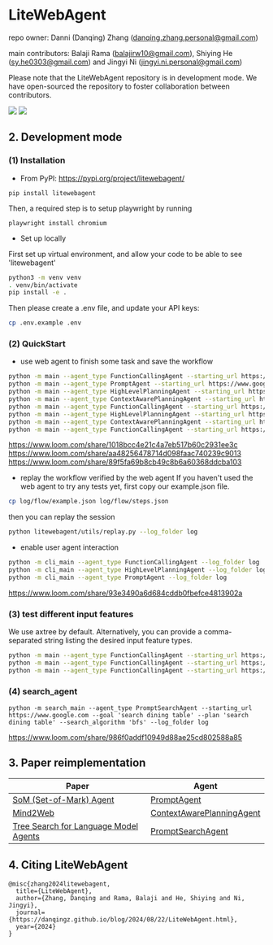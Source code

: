 # LiteWebAgent
repo owner: Danni (Danqing) Zhang (danqing.zhang.personal@gmail.com)

main contributors: Balaji Rama (balajirw10@gmail.com), Shiying He (sy.he0303@gmail.com) and Jingyi Ni (jingyi.ni.personal@gmail.com)

Please note that the LiteWebAgent repository is in development mode. We have open-sourced the repository to foster collaboration between contributors.

<a href='https://danqingz.github.io/blog/2024/08/22/LiteWebAgent.html'><img src='https://img.shields.io/badge/BLOG-181717?logo=github&logoColor=white'></a>
<a href='https://litewebagent.readthedocs.io/en/latest/'><img src='https://img.shields.io/badge/Documentation-green'></a>

## 2. Development mode
### (1) Installation
* From PyPI: https://pypi.org/project/litewebagent/
```
pip install litewebagent 
```
Then, a required step is to setup playwright by running
```
playwright install chromium
```
* Set up locally

First set up virtual environment, and allow your code to be able to see 'litewebagent'
```bash
python3 -m venv venv
. venv/bin/activate
pip install -e .
```
Then please create a .env file, and update your API keys:

```bash
cp .env.example .env
```

### (2) QuickStart
* use web agent to finish some task and save the workflow
```bash
python -m main --agent_type FunctionCallingAgent --starting_url https://www.google.com --goal 'search dining table' --plan 'search dining table' --log_folder log
python -m main --agent_type PromptAgent --starting_url https://www.google.com --goal 'search dining table' --plan 'search dining table' --log_folder log
python -m main --agent_type HighLevelPlanningAgent --starting_url https://www.airbnb.com --goal "set destination as San Francisco, then search the results" --plan "(1) enter the 'San Francisco' as destination, (2) and click search" --log_folder log
python -m main --agent_type ContextAwarePlanningAgent --starting_url https://www.google.com --goal 'search dining table' --plan 'search dining table' --log_folder log
python -m main --agent_type FunctionCallingAgent --starting_url https://www.google.com --goal 'Find the pdf of the paper "GPT-4V(ision) is a Generalist Web Agent, if Grounded"' --plan 'Find the pdf of the paper "GPT-4V(ision) is a Generalist Web Agent, if Grounded"' --log_folder log
python -m main --agent_type HighLevelPlanningAgent --starting_url https://www.google.com --goal 'Find the pdf of the paper "GPT-4V(ision) is a Generalist Web Agent, if Grounded"' --plan 'Find the pdf of the paper "GPT-4V(ision) is a Generalist Web Agent, if Grounded"' --log_folder log
python -m main --agent_type ContextAwarePlanningAgent --starting_url https://www.google.com --goal 'Find the pdf of the paper "GPT-4V(ision) is a Generalist Web Agent, if Grounded"' --plan 'Find the pdf of the paper "GPT-4V(ision) is a Generalist Web Agent, if Grounded"' --log_folder log
python -m main --agent_type FunctionCallingAgent --starting_url https://www.google.com --goal 'Find the pdf of the paper "GPT-4V(ision) is a Generalist Web Agent, if Grounded"' --plan 'Find the pdf of the paper "GPT-4V(ision) is a Generalist Web Agent, if Grounded"' --log_folder log
```
https://www.loom.com/share/1018bcc4e21c4a7eb517b60c2931ee3c
https://www.loom.com/share/aa48256478714d098faac740239c9013
https://www.loom.com/share/89f5fa69b8cb49c8b6a60368ddcba103

* replay the workflow verified by the web agent
If you haven't used the web agent to try any tests yet, first copy our example.json file.
```bash
cp log/flow/example.json log/flow/steps.json 
```
then you can replay the session
```bash
python litewebagent/utils/replay.py --log_folder log
```
* enable user agent interaction

```bash
python -m cli_main --agent_type FunctionCallingAgent --log_folder log
python -m cli_main --agent_type HighLevelPlanningAgent --log_folder log
python -m cli_main --agent_type PromptAgent --log_folder log
```

https://www.loom.com/share/93e3490a6d684cddb0fbefce4813902a

### (3) test different input features
We use axtree by default. Alternatively, you can provide a comma-separated string listing the desired input feature types.
```bash
python -m main --agent_type FunctionCallingAgent --starting_url https://www.airbnb.com --goal 'set destination as San Francisco, then search the results' --plan '(1) enter the "San Francisco" as destination, (2) and click search' --log_folder log
python -m main --agent_type FunctionCallingAgent --starting_url https://www.airbnb.com --goal 'set destination as San Francisco, then search the results' --plan '(1) enter the "San Francisco" as destination, (2) and click search' --features interactive_elements --log_folder log
python -m main --agent_type FunctionCallingAgent --starting_url https://www.airbnb.com --goal 'set destination as San Francisco, then search the results' --plan '(1) enter the "San Francisco" as destination, (2) and click search' --features axtree,interactive_elements --log_folder log
```

### (4) search_agent
```
python -m search_main --agent_type PromptSearchAgent --starting_url https://www.google.com --goal 'search dining table' --plan 'search dining table' --search_algorithm 'bfs' --log_folder log
```

https://www.loom.com/share/986f0addf10949d88ae25cd802588a85

## 3. Paper reimplementation
| Paper                                                                    | Agent                                                                                                                                                  |
|--------------------------------------------------------------------------|--------------------------------------------------------------------------------------------------------------------------------------------------------|
| [SoM (Set-of-Mark) Agent](https://github.com/web-arena-x/visualwebarena)            | [PromptAgent](https://github.com/PathOnAI/LiteWebAgent/blob/main/litewebagent/agents/PromptAgents/PromptAgent.py)                                      |
| [Mind2Web](https://osu-nlp-group.github.io/Mind2Web/)                    | [ContextAwarePlanningAgent](https://github.com/PathOnAI/LiteWebAgent/blob/main/litewebagent/agents/FunctionCallingAgents/ContextAwarePlanningAgent.py) |
| [Tree Search for Language Model Agents](https://jykoh.com/search-agents) | [PromptSearchAgent](https://github.com/PathOnAI/LiteWebAgent/blob/main/litewebagent/agents/SearchAgents/PromptSearchAgent.py)                          |

## 4. Citing LiteWebAgent
```
@misc{zhang2024litewebagent,
  title={LiteWebAgent},
  author={Zhang, Danqing and Rama, Balaji and He, Shiying and Ni, Jingyi},
  journal={https://danqingz.github.io/blog/2024/08/22/LiteWebAgent.html},
  year={2024}
}
```